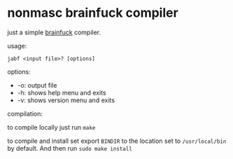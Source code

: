 # nonmasc brainfuck compiler

just a simple [brainfuck](https://esolangs.org/wiki/Brainfuck) compiler.

usage:

`jabf <input file>? [options]`

options:

- \-o: output file
- \-h: shows help menu and exits
- \-v: shows version menu and exits

compilation:

to compile locally just run `make`

to compile and install set export `BINDIR` to the location set to
`/usr/local/bin` by default. And then run `sudo make install`
